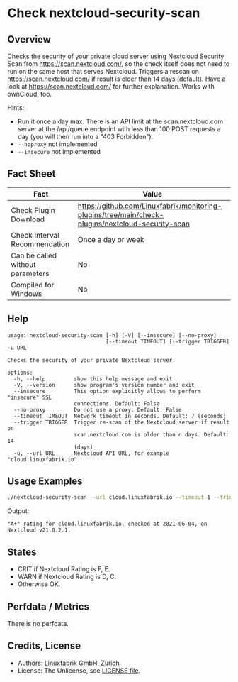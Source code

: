 # Check nextcloud-security-scan

## Overview

Checks the security of your private cloud server using Nextcloud Security Scan from <https://scan.nextcloud.com/>, so the check itself does not need to run on the same host that serves Nextcloud. Triggers a rescan on <https://scan.nextcloud.com/> if result is older than 14 days (default). Have a look at <https://scan.nextcloud.com/> for further explanation. Works with ownCloud, too.

Hints:

* Run it once a day max. There is an API limit at the scan.nextcloud.com server at the /api/queue endpoint with less than 100 POST requests a day (you will then run into a "403 Forbidden").
* `--noproxy` not implemented
* `--insecure` not implemented


## Fact Sheet

| Fact | Value |
|----|----|
| Check Plugin Download                 | <https://github.com/Linuxfabrik/monitoring-plugins/tree/main/check-plugins/nextcloud-security-scan> |
| Check Interval Recommendation         | Once a day or week |
| Can be called without parameters      | No |
| Compiled for Windows                  | No |


## Help

```text
usage: nextcloud-security-scan [-h] [-V] [--insecure] [--no-proxy]
                               [--timeout TIMEOUT] [--trigger TRIGGER] -u URL

Checks the security of your private Nextcloud server.

options:
  -h, --help         show this help message and exit
  -V, --version      show program's version number and exit
  --insecure         This option explicitly allows to perform "insecure" SSL
                     connections. Default: False
  --no-proxy         Do not use a proxy. Default: False
  --timeout TIMEOUT  Network timeout in seconds. Default: 7 (seconds)
  --trigger TRIGGER  Trigger re-scan of the Nextcloud server if result on
                     scan.nextcloud.com is older than n days. Default: 14
                     (days)
  -u, --url URL      Nextcloud API URL, for example "cloud.linuxfabrik.io".
```


## Usage Examples

```bash
./nextcloud-security-scan --url cloud.linuxfabrik.io --timeout 1 --trigger 10
```

Output:

```text
"A+" rating for cloud.linuxfabrik.io, checked at 2021-06-04, on Nextcloud v21.0.2.1.
```


## States

* CRIT if Nextcloud Rating is F, E.
* WARN if Nextcloud Rating is D, C.
* Otherwise OK.


## Perfdata / Metrics

There is no perfdata.


## Credits, License

* Authors: [Linuxfabrik GmbH, Zurich](https://www.linuxfabrik.ch)
* License: The Unlicense, see [LICENSE file](https://unlicense.org/).

